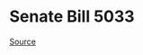 # Senate Bill 5033

[Source](http://lawfilesext.leg.wa.gov/biennium/2023-24/Pdf/Bills/Senate%20Bills/5033.pdf)